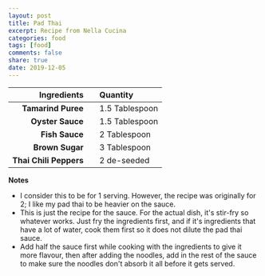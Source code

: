 ```yaml
---
layout: post
title: Pad Thai
excerpt: Recipe from Nella Cucina
categories: food
tags: [food]
comments: false
share: true
date: 2019-12-05
---
```


| Ingredients | | Quantity |
| -----------: | --- |:-------|
| **Tamarind Puree** |    | 1.5 Tablespoon |
| **Oyster Sauce** |    | 1.5 Tablespoon |
| **Fish Sauce** |    | 2 Tablespoon |
| **Brown Sugar** |    | 3 Tablespoon |
| **Thai Chili Peppers** |   | 2 de-seeded |

**Notes**
- I consider this to be for 1 serving. However, the recipe was originally for 2; I like my pad thai to be heavier on the sauce. 
- This is just the recipe for the sauce. For the actual dish, it's stir-fry so whatever works. Just fry the ingredients first, and if it's ingredients that have a lot of water, cook them first so it does not dilute the pad thai sauce.
- Add half the sauce first while cooking with the ingredients to give it more flavour, then after adding the noodles, add in the rest of the sauce to make sure the noodles don't absorb it all before it gets served.


